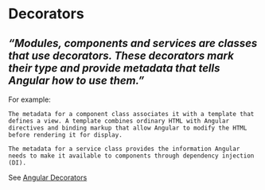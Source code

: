 # Decorators

## *“Modules, components and services are classes that use decorators. These decorators mark their type and provide metadata that tells Angular how to use them.”*

For example:

```plaintext
The metadata for a component class associates it with a template that defines a view. A template combines ordinary HTML with Angular directives and binding markup that allow Angular to modify the HTML before rendering it for display.
```

```plaintext
The metadata for a service class provides the information Angular needs to make it available to components through dependency injection (DI).
```

See [Angular Decorators](craftdocs://open?blockId=37144862-F608-491C-B4B3-9617C064CFE3&spaceId=35b7910a-02c9-b6ae-7bc0-106a5eab9e46)


